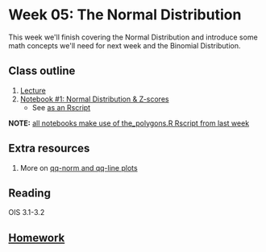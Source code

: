 # Week 05: The Normal Distribution

This week we'll finish covering the Normal Distribution and introduce some math concepts we'll need for next week and the Binomial Distribution.

## Class outline
 
 1. [Lecture](lecture5_f2019_toupload.pdf)
 1. [Notebook #1: Normal Distribution & Z-scores](prep_notes_part1_week05_s2020_normalZscores.ipynb)
	* See [as an Rscript](Rscripts/prep_notes_part1_week05_s2020_normalZscores.ipynb)

**NOTE:** [all notebooks make use of the_polygons.R Rscript from last week](../week04/plot_polygons.R)


## Extra resources

 1. More on [qq-norm and qq-line plots](https://data.library.virginia.edu/understanding-q-q-plots/)

## Reading

OIS 3.1-3.2


## [Homework](homework.md)

